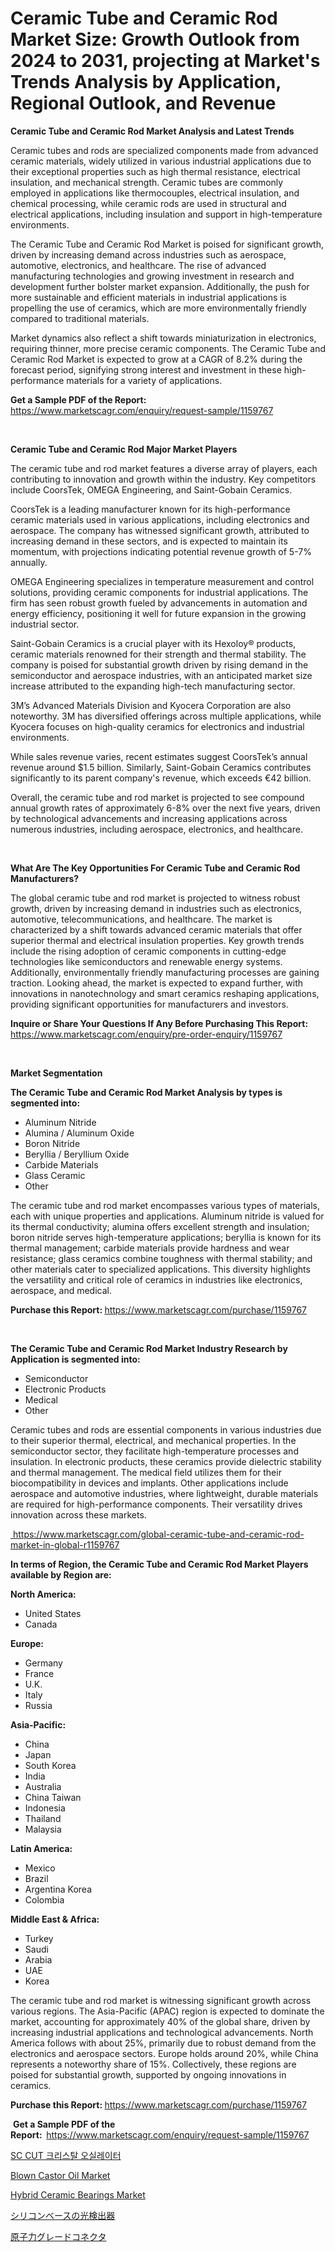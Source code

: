 <p><h1>Ceramic Tube and Ceramic Rod Market Size: Growth Outlook from 2024 to 2031, projecting at Market's Trends Analysis by Application, Regional Outlook, and Revenue</h1></p><p><strong>Ceramic Tube and Ceramic Rod Market Analysis and Latest Trends</strong></p>
<p><p>Ceramic tubes and rods are specialized components made from advanced ceramic materials, widely utilized in various industrial applications due to their exceptional properties such as high thermal resistance, electrical insulation, and mechanical strength. Ceramic tubes are commonly employed in applications like thermocouples, electrical insulation, and chemical processing, while ceramic rods are used in structural and electrical applications, including insulation and support in high-temperature environments.</p><p>The Ceramic Tube and Ceramic Rod Market is poised for significant growth, driven by increasing demand across industries such as aerospace, automotive, electronics, and healthcare. The rise of advanced manufacturing technologies and growing investment in research and development further bolster market expansion. Additionally, the push for more sustainable and efficient materials in industrial applications is propelling the use of ceramics, which are more environmentally friendly compared to traditional materials.</p><p>Market dynamics also reflect a shift towards miniaturization in electronics, requiring thinner, more precise ceramic components. The Ceramic Tube and Ceramic Rod Market is expected to grow at a CAGR of 8.2% during the forecast period, signifying strong interest and investment in these high-performance materials for a variety of applications.</p></p>
<p><strong>Get a Sample PDF of the Report:&nbsp;</strong> <a href="https://www.marketscagr.com/enquiry/request-sample/1159767">https://www.marketscagr.com/enquiry/request-sample/1159767</a></p>
<p>&nbsp;</p>
<p><strong>Ceramic Tube and Ceramic Rod Major Market Players</strong></p>
<p><p>The ceramic tube and rod market features a diverse array of players, each contributing to innovation and growth within the industry. Key competitors include CoorsTek, OMEGA Engineering, and Saint-Gobain Ceramics. </p><p>CoorsTek is a leading manufacturer known for its high-performance ceramic materials used in various applications, including electronics and aerospace. The company has witnessed significant growth, attributed to increasing demand in these sectors, and is expected to maintain its momentum, with projections indicating potential revenue growth of 5-7% annually.</p><p>OMEGA Engineering specializes in temperature measurement and control solutions, providing ceramic components for industrial applications. The firm has seen robust growth fueled by advancements in automation and energy efficiency, positioning it well for future expansion in the growing industrial sector.</p><p>Saint-Gobain Ceramics is a crucial player with its Hexoloy® products, ceramic materials renowned for their strength and thermal stability. The company is poised for substantial growth driven by rising demand in the semiconductor and aerospace industries, with an anticipated market size increase attributed to the expanding high-tech manufacturing sector.</p><p>3M’s Advanced Materials Division and Kyocera Corporation are also noteworthy. 3M has diversified offerings across multiple applications, while Kyocera focuses on high-quality ceramics for electronics and industrial environments. </p><p>While sales revenue varies, recent estimates suggest CoorsTek’s annual revenue around $1.5 billion. Similarly, Saint-Gobain Ceramics contributes significantly to its parent company's revenue, which exceeds €42 billion. </p><p>Overall, the ceramic tube and rod market is projected to see compound annual growth rates of approximately 6-8% over the next five years, driven by technological advancements and increasing applications across numerous industries, including aerospace, electronics, and healthcare.</p></p>
<p>&nbsp;</p>
<p><strong>What Are The Key Opportunities For Ceramic Tube and Ceramic Rod Manufacturers?</strong></p>
<p><p>The global ceramic tube and rod market is projected to witness robust growth, driven by increasing demand in industries such as electronics, automotive, telecommunications, and healthcare. The market is characterized by a shift towards advanced ceramic materials that offer superior thermal and electrical insulation properties. Key growth trends include the rising adoption of ceramic components in cutting-edge technologies like semiconductors and renewable energy systems. Additionally, environmentally friendly manufacturing processes are gaining traction. Looking ahead, the market is expected to expand further, with innovations in nanotechnology and smart ceramics reshaping applications, providing significant opportunities for manufacturers and investors.</p></p>
<p><strong>Inquire or Share Your Questions If Any Before Purchasing This Report:</strong> <a href="https://www.marketscagr.com/enquiry/pre-order-enquiry/1159767">https://www.marketscagr.com/enquiry/pre-order-enquiry/1159767</a></p>
<p>&nbsp;</p>
<p><strong>Market Segmentation</strong></p>
<p><strong>The Ceramic Tube and Ceramic Rod Market Analysis by types is segmented into:</strong></p>
<p><ul><li>Aluminum Nitride</li><li>Alumina / Aluminum Oxide</li><li>Boron Nitride</li><li>Beryllia / Beryllium Oxide</li><li>Carbide Materials</li><li>Glass Ceramic</li><li>Other</li></ul></p>
<p><p>The ceramic tube and rod market encompasses various types of materials, each with unique properties and applications. Aluminum nitride is valued for its thermal conductivity; alumina offers excellent strength and insulation; boron nitride serves high-temperature applications; beryllia is known for its thermal management; carbide materials provide hardness and wear resistance; glass ceramics combine toughness with thermal stability; and other materials cater to specialized applications. This diversity highlights the versatility and critical role of ceramics in industries like electronics, aerospace, and medical.</p></p>
<p><strong>Purchase this Report:&nbsp;</strong><a href="https://www.marketscagr.com/purchase/1159767">https://www.marketscagr.com/purchase/1159767</a></p>
<p>&nbsp;</p>
<p><strong>The Ceramic Tube and Ceramic Rod Market Industry Research by Application is segmented into:</strong></p>
<p><ul><li>Semiconductor</li><li>Electronic Products</li><li>Medical</li><li>Other</li></ul></p>
<p><p>Ceramic tubes and rods are essential components in various industries due to their superior thermal, electrical, and mechanical properties. In the semiconductor sector, they facilitate high-temperature processes and insulation. In electronic products, these ceramics provide dielectric stability and thermal management. The medical field utilizes them for their biocompatibility in devices and implants. Other applications include aerospace and automotive industries, where lightweight, durable materials are required for high-performance components. Their versatility drives innovation across these markets.</p></p>
<p><a href="https://www.marketscagr.com/global-ceramic-tube-and-ceramic-rod-market-in-global-r1159767">&nbsp;https://www.marketscagr.com/global-ceramic-tube-and-ceramic-rod-market-in-global-r1159767</a></p>
<p><strong>In terms of Region, the Ceramic Tube and Ceramic Rod Market Players available by Region are:</strong></p>
<p>
    <p> <strong> North America: </strong>
        <ul>
            <li>United States</li>
            <li>Canada</li>
        </ul>
        </p> 
    <p> <strong> Europe: </strong>
        <ul>
            <li>Germany</li>
            <li>France</li>
            <li>U.K.</li>
            <li>Italy</li>
            <li>Russia</li>
        </ul>
        </p> 
    <p> <strong> Asia-Pacific: </strong>
        <ul>
            <li>China</li>
            <li>Japan</li>
            <li>South Korea</li>
            <li>India</li>
            <li>Australia</li>
            <li>China Taiwan</li>
            <li>Indonesia</li>
            <li>Thailand</li>
            <li>Malaysia</li>
        </ul>
        </p> 
    <p> <strong> Latin America: </strong>
        <ul>
            <li>Mexico</li>
            <li>Brazil</li>
            <li>Argentina Korea</li>
            <li>Colombia</li>
        </ul>
        </p> 
    <p> <strong> Middle East & Africa: </strong>
        <ul>
            <li>Turkey</li>
            <li>Saudi</li>
            <li>Arabia</li>
            <li>UAE</li>
            <li>Korea</li>
        </ul>
    </p>
    </p>
<p><p>The ceramic tube and rod market is witnessing significant growth across various regions. The Asia-Pacific (APAC) region is expected to dominate the market, accounting for approximately 40% of the global share, driven by increasing industrial applications and technological advancements. North America follows with about 25%, primarily due to robust demand from the electronics and aerospace sectors. Europe holds around 20%, while China represents a noteworthy share of 15%. Collectively, these regions are poised for substantial growth, supported by ongoing innovations in ceramics.</p></p>
<p><strong>Purchase this Report: </strong><a href="https://www.marketscagr.com/purchase/1159767">https://www.marketscagr.com/purchase/1159767</a></p>
<p>&nbsp;<strong>Get a Sample PDF of the Report:&nbsp;&nbsp;</strong><a href="https://www.marketscagr.com/enquiry/request-sample/1159767">https://www.marketscagr.com/enquiry/request-sample/1159767</a></p>
<p><strong></strong></p>
<p><p><a href="https://medium.com/@royerdmtyan906778/sc-cut-crystal-oscillator-market-%EC%9D%98-%EA%B8%80%EB%A1%9C%EB%B2%8C-%EC%8B%9C%EC%9E%A5-%EA%B0%9C%EC%9A%94%EB%8A%94-%EC%A0%84-%EC%84%B8%EA%B3%84-%EB%B0%8F-%EC%A3%BC%EC%9A%94-%EC%8B%9C%EC%9E%A5%EC%9D%98-%EC%82%B0%EC%97%85%EC%97%90-%EC%98%81%ED%96%A5%EC%9D%84-%EB%AF%B8%EC%B9%98%EB%8A%94-%EC%A3%BC%EC%9A%94-%ED%8A%B8%EB%A0%8C%EB%93%9C%EC%97%90-%EB%8C%80%ED%95%9C-%EB%8F%85%ED%8A%B9%ED%95%9C-%EA%B4%80%EC%A0%90%EC%9D%84-%EC%A0%9C%EA%B3%B5%ED%95%A9%EB%8B%88%EB%8B%A4-221d7f2dc07d">SC CUT 크리스탈 오실레이터</a></p><p><a href="https://issuu.com/reportprime-2/docs/blown-castor-oil-market-size-2030.p_9db7e669477ad9">Blown Castor Oil Market</a></p><p><a href="https://www.linkedin.com/pulse/how-regions-adapting-hybrid-ceramic-bearings-market-global-trends-uxgqf?trackingId=kco2adQTQbidI8U33RVumw%3D%3D">Hybrid Ceramic Bearings Market</a></p><p><a href="https://medium.com/@lorenzobode_58732/silicon-based-photo-detector-market-%E3%81%AE%E3%82%B0%E3%83%AD%E3%83%BC%E3%83%90%E3%83%AB%E5%B8%82%E5%A0%B4%E6%A6%82%E8%A6%81%E3%81%AF-%E4%B8%96%E7%95%8C%E3%81%8A%E3%82%88%E3%81%B3%E4%B8%BB%E8%A6%81%E5%B8%82%E5%A0%B4%E3%81%AB%E3%81%8A%E3%81%91%E3%82%8B%E6%A5%AD%E7%95%8C%E3%81%AB%E5%BD%B1%E9%9F%BF%E3%82%92%E4%B8%8E%E3%81%88%E3%82%8B%E4%B8%BB%E8%A6%81%E3%81%AA%E3%83%88%E3%83%AC%E3%83%B3%E3%83%89%E3%81%AB%E3%81%A4%E3%81%84%E3%81%A6-%E7%8B%AC%E8%87%AA%E3%81%AE%E8%A6%96%E7%82%B9%E3%82%92%E6%8F%90%E4%BE%9B%E3%81%97%E3%81%BE%E3%81%99-d0b58ec2ed8c">シリコンベースの光検出器</a></p><p><a href="https://medium.com/@lorenzobode_58732/nuclear-grade-connectors-market-%E3%81%AF-%E3%82%B3%E3%82%B9%E3%83%88%E7%AE%A1%E7%90%86%E3%81%A8%E5%8A%B9%E7%8E%87%E5%90%91%E4%B8%8A%E3%82%92%E5%84%AA%E5%85%88%E3%81%97%E3%81%BE%E3%81%99-%E3%81%95%E3%82%89%E3%81%AB-%E5%A0%B1%E5%91%8A%E6%9B%B8%E3%81%AF%E5%B8%82%E5%A0%B4%E3%81%AE%E9%9C%80%E8%A6%81%E9%9D%A2%E3%81%A8%E4%BE%9B%E7%B5%A6%E9%9D%A2%E3%81%AE%E4%B8%A1%E6%96%B9%E3%82%92%E3%82%AB%E3%83%90%E3%83%BC%E3%81%97%E3%81%A6%E3%81%84%E3%81%BE%E3%81%99-nuclear-grade-a99a571ba50a">原子力グレードコネクタ</a></p></p>